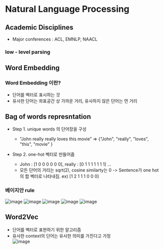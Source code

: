 # Natural Language Processing
## Academic Disciplines
 - Major conferences : ACL, EMNLP, NAACL 
### low - level parsing

## Word Embedding
### Word Embedding 이란?
 - 단어를 벡터로 표시하는 것 
 - 유사한 단어는 좌표공간 상 가까운 거리, 유사하지 않은 단어는 먼 거리 
 
## Bag of words represntation

 - Step 1. unique words 의 단어장을 구성
   - "John really really loves this movie" => {"John", "really", "loves", "this", "movie" }
 
 - Step 2. one-hot 벡터로 만들어줌
   - John : [1 0 0 0 0 0 0], really : [0 1 1 1 1 1 1 1] ...  
   - 모든 단어의 거리는 sqrt(2), cosine similarty는 0 
   -> Sentence가 one hot의 합 벡터로 나타내짐. ex) [1 2 1 1 1 0 0 0]
  
 ### 베이지안 rule
 ![image](https://user-images.githubusercontent.com/43736669/108024679-5fbc0780-7068-11eb-9cb8-fa4682ff2df6.png)
 ![image](https://user-images.githubusercontent.com/43736669/108025344-a827f500-7069-11eb-9015-c00e41595c9c.png)
 ![image](https://user-images.githubusercontent.com/43736669/108028280-effd4b00-706e-11eb-98a8-cc67aa89d594.png)
 ![image](https://user-images.githubusercontent.com/43736669/108029091-3acb9280-7070-11eb-9379-2713c4ace983.png)
 ![image](https://user-images.githubusercontent.com/43736669/108029123-47e88180-7070-11eb-8b95-e266cbb03b7a.png)

## Word2Vec
 - 단어를 벡터로 표현하기 위한 알고리즘  
 - 유사한 context의 단어는 유사한 의미를 가진다고 가정  
 ![image](https://user-images.githubusercontent.com/43736669/108029485-d957f380-7070-11eb-9de8-a8002b99384f.png)  
